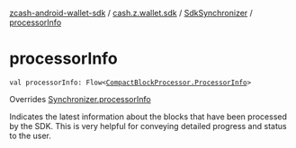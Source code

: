 [zcash-android-wallet-sdk](../../index.md) / [cash.z.wallet.sdk](../index.md) / [SdkSynchronizer](index.md) / [processorInfo](./processor-info.md)

# processorInfo

`val processorInfo: Flow<`[`CompactBlockProcessor.ProcessorInfo`](../../cash.z.ecc.android.sdk.block/-compact-block-processor/-processor-info/index.md)`>`

Overrides [Synchronizer.processorInfo](../-synchronizer/processor-info.md)

Indicates the latest information about the blocks that have been processed by the SDK. This
is very helpful for conveying detailed progress and status to the user.

